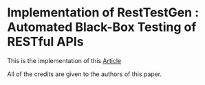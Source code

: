 # Implementation of RestTestGen : Automated Black-Box Testing of RESTful APIs

This is the implementation of this [Article](https://ieeexplore.ieee.org/abstract/document/9159077)

All of the credits are given to the authors of this paper.
